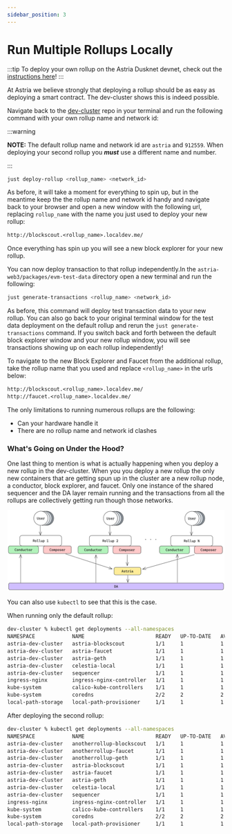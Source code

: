 ```yaml
---
sidebar_position: 3
---
```


# Run Multiple Rollups Locally

:::tip
To deploy your own rollup on the Astria Dusknet devnet, check out the
[instructions here](/docs/dusknet/overview/)!
:::

At Astria we believe strongly that deploying a rollup should be as easy as
deploying a smart contract. The dev-cluster shows this is indeed possible.

Navigate back to the [dev-cluster](https://github.com/astriaorg/dev-cluster)
repo in your terminal and run the following command with your own rollup name
and network id:

:::warning

**NOTE:** The default rollup name and network id are `astria` and `912559`. When
deploying your second rollup you _**must**_ use a different name and number.

:::

```sh
just deploy-rollup <rollup_name> <network_id>
```

As before, it will take a moment for everything to spin up, but in the meantime
keep the the rollup name and network id handy and navigate back to your browser
and open a new window with the following url, replacing `rollup_name` with the
name you just used to deploy your new rollup:

```txt
http://blockscout.<rollup_name>.localdev.me/
```

Once everything has spin up you will see a new block explorer for your new rollup.

You can now deploy transaction to that rollup independently.In the
`astria-web3/packages/evm-test-data` directory open a new terminal and run the
following:

```sh
just generate-transactions <rollup_name> <network_id>
```

As before, this command will deploy test transaction data to your new rollup.
You can also go back to your original terminal window for the test data
deployment on the default rollup and rerun the `just generate-transactions`
command. If you switch back and forth between the default block explorer window
and your new rollup window, you will see transactions showing up on each rollup
independently!

To navigate to the new Block Explorer and Faucet from the additional rollup,
take the rollup name that you used and replace `<rollup_name>` in the urls
below:

```txt
http://blockscout.<rollup_name>.localdev.me/
http://faucet.<rollup_name>.localdev.me/
```

The only limitations to running numerous rollups are the following:
- Can your hardware handle it
- There are no rollup name and network id clashes

### What's Going on Under the Hood?

One last thing to mention is what is actually happening when you deploy a new
rollup in the dev-cluster. When you you deploy a new rollup the only new
containers that are getting spun up in the cluster are a new rollup node, a
conductor, block explorer, and faucet. Only one instance of the shared sequencer
and the DA layer remain running and the transactions from all the rollups are
collectively getting run though those networks.

![Multiple Rollups](assests/multiple-rollups.png)

You can also use `kubectl` to see that this is the case.

When running only the default rollup:

```bash
dev-cluster % kubectl get deployments --all-namespaces
NAMESPACE            NAME                       READY   UP-TO-DATE   AVAILABLE   AGE
astria-dev-cluster   astria-blockscout          1/1     1            1           37s
astria-dev-cluster   astria-faucet              1/1     1            1           37s
astria-dev-cluster   astria-geth                1/1     1            1           37s
astria-dev-cluster   celestia-local             1/1     1            1           94m
astria-dev-cluster   sequencer                  1/1     1            1           94m
ingress-nginx        ingress-nginx-controller   1/1     1            1           94m
kube-system          calico-kube-controllers    1/1     1            1           95m
kube-system          coredns                    2/2     2            2           95m
local-path-storage   local-path-provisioner     1/1     1            1           95m
```

After deploying the second rollup:

```bash
dev-cluster % kubectl get deployments --all-namespaces
NAMESPACE            NAME                       READY   UP-TO-DATE   AVAILABLE   AGE
astria-dev-cluster   anotherrollup-blockscout   1/1     1            1           114s
astria-dev-cluster   anotherrollup-faucet       1/1     1            1           114s
astria-dev-cluster   anotherrollup-geth         1/1     1            1           114s
astria-dev-cluster   astria-blockscout          1/1     1            1           2m13s
astria-dev-cluster   astria-faucet              1/1     1            1           2m13s
astria-dev-cluster   astria-geth                1/1     1            1           2m13s
astria-dev-cluster   celestia-local             1/1     1            1           95m
astria-dev-cluster   sequencer                  1/1     1            1           95m
ingress-nginx        ingress-nginx-controller   1/1     1            1           96m
kube-system          calico-kube-controllers    1/1     1            1           97m
kube-system          coredns                    2/2     2            2           97m
local-path-storage   local-path-provisioner     1/1     1            1           97m
```
